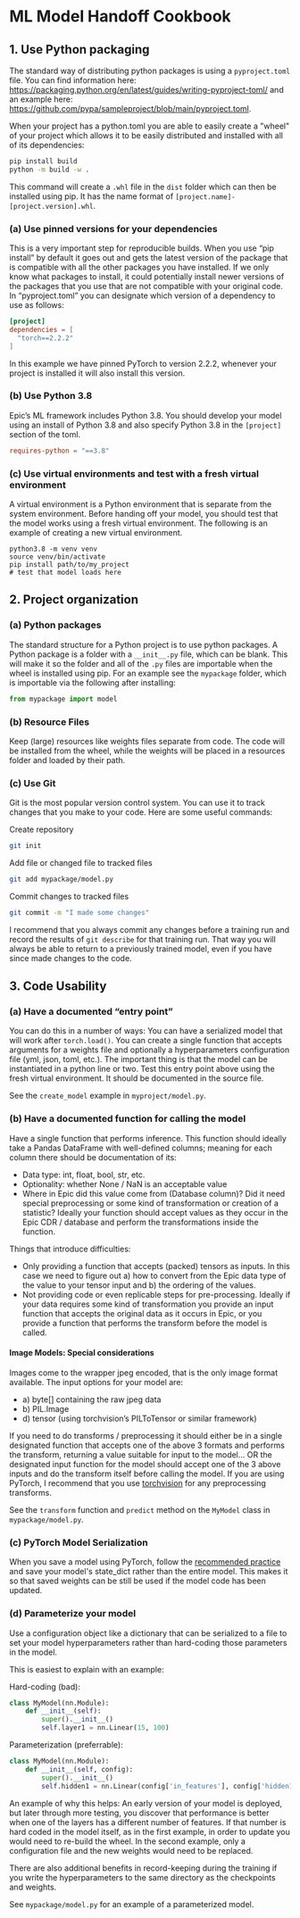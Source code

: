 # ML Model Handoff Cookbook

## 1. Use Python packaging
The standard way of distributing python packages is using a ``pyproject.toml`` file. 
You can find information here: https://packaging.python.org/en/latest/guides/writing-pyproject-toml/ 
and an example here: https://github.com/pypa/sampleproject/blob/main/pyproject.toml.

When your project has a python.toml you are able to easily create a "wheel" of your project which allows it to be 
easily distributed and installed with all of its dependencies:

```bash
pip install build
python -m build -w .
```

This command will create a ``.whl`` file in the ``dist`` folder which can then be installed using pip. It has the name
format of ``[project.name]-[project.version].whl``.

### (a) Use pinned versions for your dependencies
This is a very important step for reproducible builds. When you use “pip install” by default it goes out 
and gets the latest version of the package that is compatible with all the other packages you have 
installed. If we only know what packages to install, it could potentially install newer versions of 
the packages that you use that are not compatible with your original code. In “pyproject.toml” you 
can designate which version of a dependency to use as follows:

```toml
[project]
dependencies = [
  "torch==2.2.2"
]
```

In this example we have pinned PyTorch to version 2.2.2, whenever your project is installed it will also install this
version.

### (b) Use Python 3.8
Epic’s ML framework includes Python 3.8. You should develop your model using an install of Python 3.8 and also specify 
Python 3.8 in the ``[project]`` section of the toml.

```toml
requires-python = "==3.8"
```

### (c) Use virtual environments and test with a fresh virtual environment
A virtual environment is a Python environment that is separate from the system environment. Before handing off your model,
you should test that the model works using a fresh virtual environment. The following is an example of creating a new 
virtual environment.

```
python3.8 -m venv venv
source venv/bin/activate
pip install path/to/my_project
# test that model loads here
```

## 2. Project organization

### (a) Python packages
The standard structure for a Python project is to use python packages. A Python package is a folder with a 
``__init__.py`` file, which can be blank. This will make it so the folder and all of the ``.py`` files are importable 
when the wheel is installed using pip. For an example see the ``mypackage`` folder, which is importable via the 
following after installing:

```python
from mypackage import model
```

### (b) Resource Files
Keep (large) resources like weights files separate from code. The code will be installed from the wheel, while the 
weights will be placed in a resources folder and loaded by their path.

### (c) Use Git

Git is the most popular version control system. You can use it to track changes that you make to your code. Here are 
some useful commands:

Create repository
```bash
git init 
```

Add file or changed file to tracked files
```bash
git add mypackage/model.py
```

Commit changes to tracked files
```bash
git commit -m "I made some changes"
```

I recommend that you always commit any changes before a training run and record the results of ``git describe`` for that
training run. That way you will always be able to return to a previously trained model, even if you have since made 
changes to the code.

## 3. Code Usability

### (a) Have a documented “entry point”
You can do this in a number of ways: You can have a serialized model that will work after ``torch.load()``. 
You can create a single function that accepts arguments for a weights file and optionally a hyperparameters 
configuration file (yml, json, toml, etc.). The important thing is that the model can be instantiated in a 
python line or two. Test this entry point above using the fresh virtual environment. It should be documented
in the source file. 

See the ``create_model`` example in ``myproject/model.py``.

### (b) Have a documented function for calling the model
Have a single function that performs inference. This function should ideally take a Pandas DataFrame with 
well-defined columns; meaning for each column there should be documentation of its:
 
 - Data type: int, float, bool, str, etc.
 - Optionality: whether None / NaN is an acceptable value
 - Where in Epic did this value come from (Database column)? Did it need special preprocessing or some
   kind of transformation or creation of a statistic? Ideally your function should accept values as
   they occur in the Epic CDR / database and perform the transformations inside the function.
	
Things that introduce difficulties:
 - Only providing a function that accepts (packed) tensors as inputs. In this case we need to figure out
   a) how to convert from the Epic data type of the value to your tensor input and b) the ordering of the values.
 - Not providing code or even replicable steps for pre-processing. Ideally if your data requires some kind of
   transformation you provide an input function that accepts the original data as it occurs in Epic, or you
   provide a function that performs the transform before the model is called. 

#### Image Models: Special considerations
Images come to the wrapper jpeg encoded, that is the only image format available. The input options for your model are:
 - a) byte[] containing the raw jpeg data
 - b) PIL.Image
 - d) tensor (using torchvision’s PILToTensor or similar framework)

If you need to do transforms / preprocessing it should either be in a single designated function that
accepts one of the above 3 formats and performs the transform, returning a value suitable for input to the
model… OR the designated input function for the model should accept one of the 3 above inputs and do the
transform itself before calling the model. If you are using PyTorch, I recommend that you use 
[torchvision](https://pytorch.org/vision/stable/transforms.html) for any preprocessing transforms.

See the ``transform`` function and ``predict`` method on the ``MyModel`` class in ``mypackage/model.py``.

### (c) PyTorch Model Serialization

When you save a model using PyTorch, follow the 
[recommended practice](https://pytorch.org/tutorials/beginner/saving_loading_models.html) and save your model's 
state_dict rather than the entire model. This makes it so that saved weights can be still be used if the model code has
been updated.

### (d) Parameterize your model

Use a configuration object like a dictionary that can be serialized to a file to set your model hyperparameters rather
than hard-coding those parameters in the model.

This is easiest to explain with an example:

Hard-coding (bad):
```python
class MyModel(nn.Module):
    def __init__(self):
        super().__init__()
        self.layer1 = nn.Linear(15, 100)
```

Parameterization (preferrable):

```python
class MyModel(nn.Module):
    def __init__(self, config):
        super().__init__()
        self.hidden1 = nn.Linear(config['in_features'], config['hidden1_features'])
```

An example of why this helps: An early version of your model is deployed, but later through more testing, you discover
that performance is better  when one of the layers has a different number of features. If that number is hard coded in
the model itself, as in the first example, in order to update you would need to re-build the wheel. In the second
example, only a configuration file and the new weights would need to be replaced.

There are also additional benefits in record-keeping during the training if you write the hyperparameters to the same 
directory as the checkpoints and weights.

See ``mypackage/model.py`` for an example of a parameterized model. 
